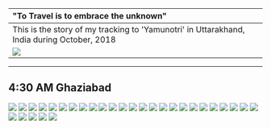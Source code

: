 | "To Travel is to embrace the unknown" |
| :--- |
| This is the story of my tracking to 'Yamunotri' in Uttarakhand, India during October, 2018|
| ![](https://github.com/inbravo/travel/raw/master/october-2018/images/route-map.jpg)|

---

##  4:30 AM Ghaziabad

![](https://github.com/inbravo/travel/raw/master/october-2018/images/IMG_20181012_092026.jpg)
![](https://github.com/inbravo/travel/raw/master/october-2018/images/IMG_20181012_092204.jpg)
![](https://github.com/inbravo/travel/raw/master/october-2018/images/IMG_20181012_092704.jpg)
![](https://github.com/inbravo/travel/raw/master/october-2018/images/IMG_20181012_092710.jpg)
![](https://github.com/inbravo/travel/raw/master/october-2018/images/IMG_20181012_160206.jpg)
![](https://github.com/inbravo/travel/raw/master/october-2018/images/IMG_20181012_160253.jpg)
![](https://github.com/inbravo/travel/raw/master/october-2018/images/IMG_20181012_165537.jpg)
![](https://github.com/inbravo/travel/raw/master/october-2018/images/IMG_20181012_165555.jpg)
![](https://github.com/inbravo/travel/raw/master/october-2018/images/IMG_20181012_165604.jpg)
![](https://github.com/inbravo/travel/raw/master/october-2018/images/IMG_20181013_062846.jpg)
![](https://github.com/inbravo/travel/raw/master/october-2018/images/IMG_20181013_063256.jpg)
![](https://github.com/inbravo/travel/raw/master/october-2018/images/IMG_20181013_065648.jpg)
![](https://github.com/inbravo/travel/raw/master/october-2018/images/IMG_20181013_073458.jpg)
![](https://github.com/inbravo/travel/raw/master/october-2018/images/IMG_20181013_073505.jpg)
![](https://github.com/inbravo/travel/raw/master/october-2018/images/IMG_20181013_073938.jpg)
![](https://github.com/inbravo/travel/raw/master/october-2018/images/IMG_20181013_081936.jpg)
![](https://github.com/inbravo/travel/raw/master/october-2018/images/IMG_20181013_091006.jpg)
![](https://github.com/inbravo/travel/raw/master/october-2018/images/IMG_20181013_092711.jpg)
![](https://github.com/inbravo/travel/raw/master/october-2018/images/IMG_20181013_122008.jpg)
![](https://github.com/inbravo/travel/raw/master/october-2018/images/IMG_20181013_132601.jpg)
![](https://github.com/inbravo/travel/raw/master/october-2018/images/IMG_20181013_133451.jpg)
![](https://github.com/inbravo/travel/raw/master/october-2018/images/IMG_20181013_133507.jpg)
![](https://github.com/inbravo/travel/raw/master/october-2018/images/IMG_20181013_133514.jpg)
![](https://github.com/inbravo/travel/raw/master/october-2018/images/IMG_20181013_133915.jpg)
![](https://github.com/inbravo/travel/raw/master/october-2018/images/IMG_20181013_142539.jpg)
![](https://github.com/inbravo/travel/raw/master/october-2018/images/IMG_20181013_142543.jpg)
![](https://github.com/inbravo/travel/raw/master/october-2018/images/IMG_20181013_142554.jpg)
![](https://github.com/inbravo/travel/raw/master/october-2018/images/IMG_20181014_060944.jpg)
![](https://github.com/inbravo/travel/raw/master/october-2018/images/IMG_20181014_073807.jpg)
![](https://github.com/inbravo/travel/raw/master/october-2018/images/IMG_20181014_074019.jpg)
